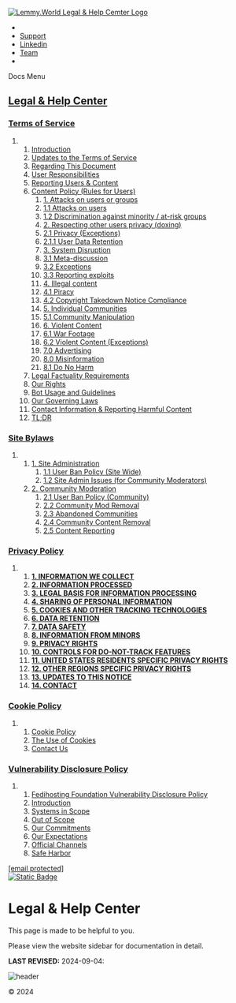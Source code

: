 [![Lemmy.World Legal & Help Cemter Logo](https://legal.lemmy.world/images/favicon.png)](https://legal.lemmy.world/)

* 
* [Support](https://support.lemmy.world/)
* [Linkedin](https://www.linkedin.com/company/lemmyworld/)
* [Team](https://team.lemmy.world/)
* 

Docs Menu

[Legal & Help Center](https://legal.lemmy.world/)
-------------------------------------------------

### [Terms of Service](https://legal.lemmy.world/tos/)

1. 1. [Introduction](#introduction)
    2. [Updates to the Terms of Service](#updates-to-the-terms-of-service)
    3. [Regarding This Document](#regarding-this-document)
    4. [User Responsibilities](#user-responsibilities)
    5. [Reporting Users & Content](#reporting-users--content)
    6. [Content Policy (Rules for Users)](#content-policy-rules-for-users)
        1. [1\. Attacks on users or groups](#1-attacks-on-users-or-groups)
        2. [1.1 Attacks on users](#11-attacks-on-users)
        3. [1.2 Discrimination against minority / at-risk groups](#12-discrimination-against-minority--at-risk-groups)
        4. [2\. Respecting other users privacy (doxing)](#2-respecting-other-users-privacy-doxing)
        5. [2.1 Privacy (Exceptions)](#21-privacy-exceptions)
        6. [2.1.1 User Data Retention](#211-user-data-retention)
        7. [3\. System Disruption](#3-system-disruption)
        8. [3.1 Meta-discussion](#31-meta-discussion)
        9. [3.2 Exceptions](#32-exceptions)
        10. [3.3 Reporting exploits](#33-reporting-exploits)
        11. [4\. Illegal content](#4-illegal-content)
        12. [4.1 Piracy](#41-piracy)
        13. [4.2 Copyright Takedown Notice Compliance](#42-copyright-takedown-notice-compliance)
        14. [5\. Individual Communities](#5-individual-communities)
        15. [5.1 Community Manipulation](#51-community-manipulation)
        16. [6\. Violent Content](#6-violent-content)
        17. [6.1 War Footage](#61-war-footage)
        18. [6.2 Violent Content (Exceptions)](#62-violent-content-exceptions)
        19. [7.0 Advertising](#70-advertising)
        20. [8.0 Misinformation](#80-misinformation)
        21. [8.1 Do No Harm](#81-do-no-harm)
    7. [Legal Factuality Requirements](#legal-factuality-requirements)
    8. [Our Rights](#our-rights)
    9. [Bot Usage and Guidelines](#bot-usage-and-guidelines)
    10. [Our Governing Laws](#our-governing-laws)
    11. [Contact Information & Reporting Harmful Content](#contact-information--reporting-harmful-content)
    12. [TL;DR](#tldr)

### [Site Bylaws](https://legal.lemmy.world/bylaws/)

1. 1. [1\. Site Administration](#1-site-administration)
        1. [1.1 User Ban Policy (Site Wide)](#11-user-ban-policy-site-wide)
        2. [1.2 Site Admin Issues (for Community Moderators)](#12-site-admin-issues-for-community-moderators)
    2. [2\. Community Moderation](#2-community-moderation)
        1. [2.1 User Ban Policy (Community)](#21-user-ban-policy-community)
        2. [2.2 Community Mod Removal](#22-community-mod-removal)
        3. [2.3 Abandoned Communities](#23-abandoned-communities)
        4. [2.4 Community Content Removal](#24-community-content-removal)
        5. [2.5 Content Reporting](#25-content-reporting)

### [Privacy Policy](https://legal.lemmy.world/privacy-policy/)

1. 1. [**1\. INFORMATION WE COLLECT**](#1-information-we-collect)
    2. [**2\. INFORMATION PROCESSED**](#2-information-processed)
    3. [**3\. LEGAL BASIS FOR INFORMATION PROCESSING**](#3-legal-basis-for-information-processing)
    4. [**4\. SHARING OF PERSONAL INFORMATION**](#4-sharing-of-personal-information)
    5. [**5\. COOKIES AND OTHER TRACKING TECHNOLOGIES**](#5-cookies-and-other-tracking-technologies)
    6. [**6\. DATA RETENTION**](#6-data-retention)
    7. [**7\. DATA SAFETY**](#7-data-safety)
    8. [**8\. INFORMATION FROM MINORS**](#8-information-from-minors)
    9. [**9\. PRIVACY RIGHTS**](#9-privacy-rights)
    10. [**10\. CONTROLS FOR DO-NOT-TRACK FEATURES**](#10-controls-for-do-not-track-features)
    11. [**11\. UNITED STATES RESIDENTS SPECIFIC PRIVACY RIGHTS**](#11-united-states-residents-specific-privacy-rights)
    12. [**12\. OTHER REGIONS SPECIFIC PRIVACY RIGHTS**](#12-other-regions-specific-privacy-rights)
    13. [**13\. UPDATES TO THIS NOTICE**](#13-updates-to-this-notice)
    14. [**14\. CONTACT**](#14-contact)

### [Cookie Policy](https://legal.lemmy.world/cookie-policy/)

1. 1. [Cookie Policy](#cookie-policy)
    2. [The Use of Cookies](#the-use-of-cookies)
    3. [Contact Us](#contact-us)

### [Vulnerability Disclosure Policy](https://legal.lemmy.world/security/)

1. 1. [Fedihosting Foundation Vulnerability Disclosure Policy](#fedihosting-foundation-vulnerability-disclosure-policy)
    2. [Introduction](#introduction)
    3. [Systems in Scope](#systems-in-scope)
    4. [Out of Scope](#out-of-scope)
    5. [Our Commitments](#our-commitments)
    6. [Our Expectations](#our-expectations)
    7. [Official Channels](#official-channels)
    8. [Safe Harbor](#safe-harbor)

[\[email protected\]](https://lemmy.world/cdn-cgi/l/email-protection)  
[![Static Badge](https://img.shields.io/badge/%F0%9F%94%8E%20Registration%23-92291619-blue?style=flat-square&color=blue)](https://www.oozo.nl/bedrijven/breda/breda-noord-west/muizenberg/3177475/fedihosting-foundation-stichting)

Legal & Help Center
===================

This page is made to be helpful to you.

Please view the website sidebar for documentation in detail.

**LAST REVISED:** 2024-09-04:

![header](/images/header.jpg)

© 2024

[](#pagetop "Back to top")